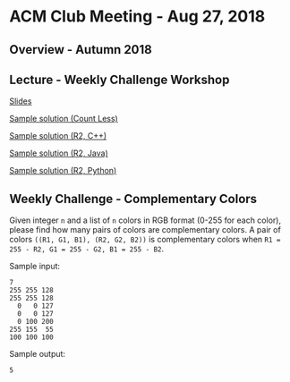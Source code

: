 ACM Club Meeting - Aug 27, 2018
===

Overview - Autumn 2018
---

Lecture - Weekly Challenge Workshop
---

[Slides](Weekly-Challenge-Workshop.pdf)

[Sample solution (Count Less)](Weekly-Challenge-Workshop-Count-Less.cpp)

[Sample solution (R2, C++)](Weekly-Challenge-Workshop-R2.cpp)

[Sample solution (R2, Java)](Weekly-Challenge-Workshop-R2.java)

[Sample solution (R2, Python)](Weekly-Challenge-Workshop-R2.py)

Weekly Challenge - Complementary Colors
---

Given integer `n` and a list of `n` colors in RGB format (0-255 for each color), please find how many pairs of colors are complementary colors. A pair of colors `((R1, G1, B1), (R2, G2, B2))` is complementary colors when `R1 = 255 - R2, G1 = 255 - G2, B1 = 255 - B2`.

Sample input:

```
7
255 255 128
255 255 128
  0   0 127
  0   0 127
  0 100 200
255 155  55
100 100 100
```

Sample output:

```
5
```

